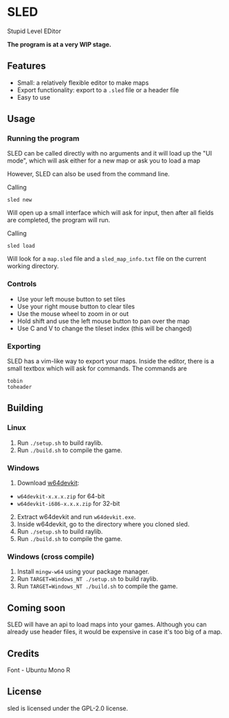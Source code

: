 # SLED
Stupid Level EDitor

**The program is at a very WIP stage.**

## Features
- Small: a relatively flexible editor to make maps
- Export functionality: export to a `.sled` file or a header file
- Easy to use

## Usage

### Running the program
SLED can be called directly with no arguments and it will load up the "UI mode", which will ask either for a new map or ask you to load a map

However, SLED can also be used from the command line.

Calling
```
sled new
```
Will open up a small interface which will ask for input, then after all fields are completed, the program will run.

Calling
```
sled load
```
Will look for a `map.sled` file and a `sled_map_info.txt` file on the current working directory.

### Controls
- Use your left mouse button to set tiles
- Use your right mouse button to clear tiles
- Use the mouse wheel to zoom in or out
- Hold shift and use the left mouse button to pan over the map
- Use C and V to change the tileset index (this will be changed)

### Exporting
SLED has a vim-like way to export your maps. Inside the editor, there is a small textbox which will ask for commands. The commands are
```
tobin
toheader
```

## Building

### Linux
1. Run `./setup.sh` to build raylib.
2. Run `./build.sh` to compile the game.

### Windows
1. Download [w64devkit](https://github.com/skeeto/w64devkit/releases):
* `w64devkit-x.x.x.zip` for 64-bit
* `w64devkit-i686-x.x.x.zip` for 32-bit
2. Extract w64devkit and run `w64devkit.exe`.
3. Inside w64devkit, go to the directory where you cloned sled.
4. Run `./setup.sh` to build raylib.
5. Run `./build.sh` to compile the game.

### Windows (cross compile)
1. Install `mingw-w64` using your package manager.
2. Run `TARGET=Windows_NT ./setup.sh` to build raylib.
3. Run `TARGET=Windows_NT ./build.sh` to compile the game.

## Coming soon
SLED will have an api to load maps into your games. Although you can already use header files, it would be expensive in case it's too big of a map.

## Credits
Font - Ubuntu Mono R

## License
sled is licensed under the GPL-2.0 license.

